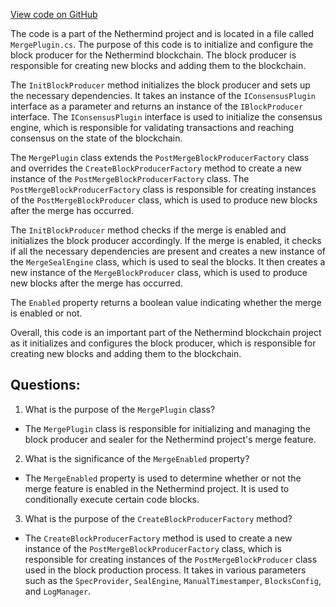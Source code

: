 [View code on GitHub](https://github.com/NethermindEth/nethermind/src/Nethermind/Nethermind.Merge.Plugin/MergePlugin.BlockProducer.cs)

The code is a part of the Nethermind project and is located in a file called `MergePlugin.cs`. The purpose of this code is to initialize and configure the block producer for the Nethermind blockchain. The block producer is responsible for creating new blocks and adding them to the blockchain. 

The `InitBlockProducer` method initializes the block producer and sets up the necessary dependencies. It takes an instance of the `IConsensusPlugin` interface as a parameter and returns an instance of the `IBlockProducer` interface. The `IConsensusPlugin` interface is used to initialize the consensus engine, which is responsible for validating transactions and reaching consensus on the state of the blockchain. 

The `MergePlugin` class extends the `PostMergeBlockProducerFactory` class and overrides the `CreateBlockProducerFactory` method to create a new instance of the `PostMergeBlockProducerFactory` class. The `PostMergeBlockProducerFactory` class is responsible for creating instances of the `PostMergeBlockProducer` class, which is used to produce new blocks after the merge has occurred. 

The `InitBlockProducer` method checks if the merge is enabled and initializes the block producer accordingly. If the merge is enabled, it checks if all the necessary dependencies are present and creates a new instance of the `MergeSealEngine` class, which is used to seal the blocks. It then creates a new instance of the `MergeBlockProducer` class, which is used to produce new blocks after the merge has occurred. 

The `Enabled` property returns a boolean value indicating whether the merge is enabled or not. 

Overall, this code is an important part of the Nethermind blockchain project as it initializes and configures the block producer, which is responsible for creating new blocks and adding them to the blockchain.
## Questions: 
 1. What is the purpose of the `MergePlugin` class?
- The `MergePlugin` class is responsible for initializing and managing the block producer and sealer for the Nethermind project's merge feature.

2. What is the significance of the `MergeEnabled` property?
- The `MergeEnabled` property is used to determine whether or not the merge feature is enabled in the Nethermind project. It is used to conditionally execute certain code blocks.

3. What is the purpose of the `CreateBlockProducerFactory` method?
- The `CreateBlockProducerFactory` method is used to create a new instance of the `PostMergeBlockProducerFactory` class, which is responsible for creating instances of the `PostMergeBlockProducer` class used in the block production process. It takes in various parameters such as the `SpecProvider`, `SealEngine`, `ManualTimestamper`, `BlocksConfig`, and `LogManager`.